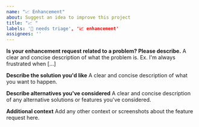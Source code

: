 ```yaml
---
name: "📈 Enhancement"
about: Suggest an idea to improve this project
title: "📈 "
labels: '👀 needs triage', '📈 enhancement'
assignees: ''
---
```


**Is your enhancement request related to a problem? Please describe.**
A clear and concise description of what the problem is. Ex. I'm always frustrated when [...]

**Describe the solution you'd like**
A clear and concise description of what you want to happen.

**Describe alternatives you've considered**
A clear and concise description of any alternative solutions or features you've considered.

**Additional context**
Add any other context or screenshots about the feature request here.
